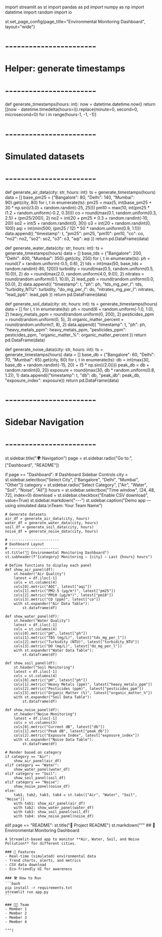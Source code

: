 import streamlit as st
import pandas as pd
import numpy as np
import datetime
import random
import io

st.set_page_config(page_title="Environmental Monitoring Dashboard", layout="wide")

# -----------------------
# Helper: generate timestamps
# -----------------------
def generate_timestamps(hours: int):
    now = datetime.datetime.now()
    return [(now - datetime.timedelta(hours=i)).replace(minute=0, second=0, microsecond=0)
            for i in range(hours-1, -1, -1)]

# -----------------------
# Simulated datasets
# -----------------------
def generate_air_data(city: str, hours: int):
    ts = generate_timestamps(hours)
    data = []
    base_pm25 = {"Bangalore": 80, "Delhi": 140, "Mumbai": 90}.get(city, 80)
    for i, t in enumerate(ts):
        pm25 = max(5, int(base_pm25 + 30 * np.sin(i/3.0) + random.randint(-25, 25)))
        pm10 = max(10, int(pm25 * (1.2 + random.uniform(-0.2, 0.3))))
        co = round(max(0.1, random.uniform(0.3, 2.5) + (pm25/200)), 2)
        no2 = int(20 + pm25 * 0.3 + random.randint(-10, 20))
        so2 = int(5 + random.randint(0, 30))
        o3 = int(20 + random.randint(0, 100))
        aqi = int(min(500, (pm25 / 12) * 50 * random.uniform(0.9, 1.1)))
        data.append({
            "timestamp": t, "pm25": pm25, "pm10": pm10, "co": co,
            "no2": no2, "so2": so2, "o3": o3, "aqi": aqi
        })
    return pd.DataFrame(data)

def generate_water_data(city: str, hours: int):
    ts = generate_timestamps(hours)
    data = []
    base_tds = {"Bangalore": 200, "Delhi": 400, "Mumbai": 350}.get(city, 250)
    for i, t in enumerate(ts):
        ph = round(7 + random.uniform(-0.5, 0.6), 2)
        tds = int(max(50, base_tds + random.randint(-80, 120)))
        turbidity = round(max(0.5, random.uniform(0.5, 10.0)), 2)
        do = round(max(2.0, random.uniform(4.0, 9.0)), 2)
        nitrates = round(random.uniform(0.1, 10.0), 2)
        lead_ppb = round(random.uniform(0.0, 50.0), 2)
        data.append({
            "timestamp": t, "ph": ph, "tds_mg_per_l": tds, "turbidity_NTU": turbidity,
            "do_mg_per_l": do, "nitrates_mg_per_l": nitrates, "lead_ppb": lead_ppb
        })
    return pd.DataFrame(data)

def generate_soil_data(city: str, hours: int):
    ts = generate_timestamps(hours)
    data = []
    for i, t in enumerate(ts):
        ph = round(6 + random.uniform(-1.0, 1.0), 2)
        heavy_metals_ppm = round(random.uniform(0, 200), 2)
        pesticides_ppm = round(random.uniform(0, 5), 3)
        organic_matter_percent = round(random.uniform(1, 8), 2)
        data.append({
            "timestamp": t, "ph": ph, "heavy_metals_ppm": heavy_metals_ppm,
            "pesticides_ppm": pesticides_ppm, "organic_matter_%": organic_matter_percent
        })
    return pd.DataFrame(data)

def generate_noise_data(city: str, hours: int):
    ts = generate_timestamps(hours)
    data = []
    base_db = {"Bangalore": 60, "Delhi": 70, "Mumbai": 65}.get(city, 60)
    for i, t in enumerate(ts):
        db = int(max(30, base_db + random.randint(-15, 20) + (5 * np.sin(i/2.0))))
        peak_db = db + random.randint(0, 20)
        exposure = round(max(30, db * random.uniform(0.8, 1.2)), 1)
        data.append({"timestamp": t, "db": db, "peak_db": peak_db, "exposure_index": exposure})
    return pd.DataFrame(data)

# -----------------------
# Sidebar Navigation
# -----------------------
st.sidebar.title("🌍 Navigation")
page = st.sidebar.radio("Go to:", ["Dashboard", "README"])

if page == "Dashboard":
    # Dashboard Sidebar Controls
    city = st.sidebar.selectbox("Select City", ["Bangalore", "Delhi", "Mumbai", "Other"])
    category = st.sidebar.radio("Select Category", ["Air", "Water", "Soil", "Noise", "All"])
    hours = st.sidebar.selectbox("Time window", [24, 48, 72], index=0)
    download = st.sidebar.checkbox("Enable CSV download", value=True)
    st.sidebar.markdown("---")
    st.sidebar.caption("Demo app — using simulated data.\nTeam: Your Team Name")

    # Generate datasets
    air_df = generate_air_data(city, hours)
    water_df = generate_water_data(city, hours)
    soil_df = generate_soil_data(city, hours)
    noise_df = generate_noise_data(city, hours)

    # -----------------------
    # Dashboard Layout
    # -----------------------
    st.title("🌱 Environmental Monitoring Dashboard")
    st.subheader(f"{category} Monitoring — {city} — Last {hours} hours")

    # Define functions to display each panel
    def show_air_panel(df):
        st.header("Air Quality")
        latest = df.iloc[-1]
        cols = st.columns(4)
        cols[0].metric("AQI", latest["aqi"])
        cols[1].metric("PM2.5 (µg/m³)", latest["pm25"])
        cols[2].metric("PM10 (µg/m³)", latest["pm10"])
        cols[3].metric("CO (ppm)", latest["co"])
        with st.expander("Air Data Table"):
            st.dataframe(df)

    def show_water_panel(df):
        st.header("Water Quality")
        latest = df.iloc[-1]
        cols = st.columns(4)
        cols[0].metric("pH", latest["ph"])
        cols[1].metric("TDS (mg/L)", latest["tds_mg_per_l"])
        cols[2].metric("Turbidity (NTU)", latest["turbidity_NTU"])
        cols[3].metric("DO (mg/L)", latest["do_mg_per_l"])
        with st.expander("Water Data Table"):
            st.dataframe(df)

    def show_soil_panel(df):
        st.header("Soil Monitoring")
        latest = df.iloc[-1]
        cols = st.columns(4)
        cols[0].metric("pH", latest["ph"])
        cols[1].metric("Heavy Metals (ppm)", latest["heavy_metals_ppm"])
        cols[2].metric("Pesticides (ppm)", latest["pesticides_ppm"])
        cols[3].metric("Organic Matter (%)", latest["organic_matter_%"])
        with st.expander("Soil Data Table"):
            st.dataframe(df)

    def show_noise_panel(df):
        st.header("Noise Monitoring")
        latest = df.iloc[-1]
        cols = st.columns(3)
        cols[0].metric("Current dB", latest["db"])
        cols[1].metric("Peak dB", latest["peak_db"])
        cols[2].metric("Exposure Index", latest["exposure_index"])
        with st.expander("Noise Data Table"):
            st.dataframe(df)

    # Render based on category
    if category == "Air":
        show_air_panel(air_df)
    elif category == "Water":
        show_water_panel(water_df)
    elif category == "Soil":
        show_soil_panel(soil_df)
    elif category == "Noise":
        show_noise_panel(noise_df)
    else:
        tab1, tab2, tab3, tab4 = st.tabs(["Air", "Water", "Soil", "Noise"])
        with tab1: show_air_panel(air_df)
        with tab2: show_water_panel(water_df)
        with tab3: show_soil_panel(soil_df)
        with tab4: show_noise_panel(noise_df)

elif page == "README":
    st.title("📖 Project README")
    st.markdown("""
    ## 🌱 Environmental Monitoring Dashboard

    A Streamlit-based app to monitor **Air, Water, Soil, and Noise Pollution** for different cities.

    ### 🚀 Features
    - Real-time (simulated) environmental data
    - Trend charts, alerts, and metrics
    - CSV data download
    - Eco-friendly UI for awareness

    ### 🛠️ How to Run
    ```bash
    pip install -r requirements.txt
    streamlit run app.py
    ```

    ### 👨‍💻 Team
    - Member 1  
    - Member 2  
    - Member 3  
    - Member 4  

    """)
